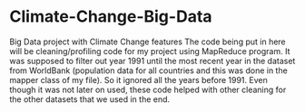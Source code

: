 # Climate-Change-Big-Data
Big Data project with Climate Change features 
The code being put in here will be cleaning/profiling code for my project using MapReduce program. It was supposed to filter out year 1991 until the most recent year in the dataset from WorldBank (population data for all countries and this was done in the mapper class of my file). So it ignored all the years before 1991. Even though it was not later on used, these code helped with other cleaning for the other datasets that we used in the end.
